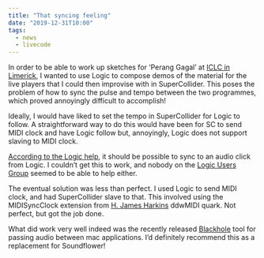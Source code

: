 ```yaml
---
title: "That syncing feeling"
date: "2019-12-31T10:00"
tags: 
  - news
  - livecode
---
```


In order to be able to work up sketches for ‘Perang Gagal’ at [ICLC in Limerick](http://iclc.livecodenetwork.org/2020/), I wanted to use Logic to compose demos of the material for the live players that I could then improvise with in SuperCollider. This poses the problem of how to sync the pulse and tempo between the two programmes, which proved annoyingly difficult to accomplish!

Ideally, I would have liked to set the tempo in SuperCollider for Logic to follow. A straightforward way to do this would have been for SC to send MIDI clock and have Logic follow but, annoyingly, Logic does not support slaving to MIDI clock.

[According to the Logic help](https://help.apple.com/logicpro/mac/10.4.7/#/lgcpfffd9371), it should be possible to sync to an audio click from Logic. I couldn’t get this to work, and nobody on the [Logic Users Group](https://logic-users-group.com/threads/sync-to-exernal-audio-click.11048/) seemed to be able to help either.

The eventual solution was less than perfect. I used Logic to send MIDI clock, and had SuperCollider slave to that. This involved using the MIDISyncClock extension from [H. James Harkins](http://www.dewdrop-world.net/display.php?src=sc.md) ddwMIDI quark. Not perfect, but got the job done.

What did work very well indeed was the recently released [Blackhole](https://github.com/ExistentialAudio/BlackHole) tool for passing audio between mac applications. I’d definitely recommend this as a replacement for Soundflower!
